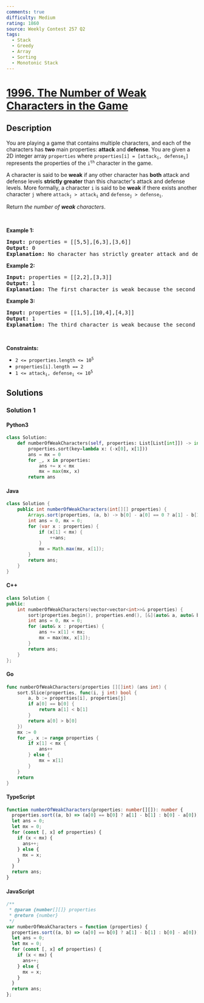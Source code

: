 ```yaml
---
comments: true
difficulty: Medium
rating: 1860
source: Weekly Contest 257 Q2
tags:
  - Stack
  - Greedy
  - Array
  - Sorting
  - Monotonic Stack
---
```


<!-- problem:start -->

# [1996. The Number of Weak Characters in the Game](https://leetcode.com/problems/the-number-of-weak-characters-in-the-game)


## Description

<!-- description:start -->

<p>You are playing a game that contains multiple characters, and each of the characters has <strong>two</strong> main properties: <strong>attack</strong> and <strong>defense</strong>. You are given a 2D integer array <code>properties</code> where <code>properties[i] = [attack<sub>i</sub>, defense<sub>i</sub>]</code> represents the properties of the <code>i<sup>th</sup></code> character in the game.</p>

<p>A character is said to be <strong>weak</strong> if any other character has <strong>both</strong> attack and defense levels <strong>strictly greater</strong> than this character&#39;s attack and defense levels. More formally, a character <code>i</code> is said to be <strong>weak</strong> if there exists another character <code>j</code> where <code>attack<sub>j</sub> &gt; attack<sub>i</sub></code> and <code>defense<sub>j</sub> &gt; defense<sub>i</sub></code>.</p>

<p>Return <em>the number of <strong>weak</strong> characters</em>.</p>

<p>&nbsp;</p>
<p><strong class="example">Example 1:</strong></p>

<pre>
<strong>Input:</strong> properties = [[5,5],[6,3],[3,6]]
<strong>Output:</strong> 0
<strong>Explanation:</strong> No character has strictly greater attack and defense than the other.
</pre>

<p><strong class="example">Example 2:</strong></p>

<pre>
<strong>Input:</strong> properties = [[2,2],[3,3]]
<strong>Output:</strong> 1
<strong>Explanation:</strong> The first character is weak because the second character has a strictly greater attack and defense.
</pre>

<p><strong class="example">Example 3:</strong></p>

<pre>
<strong>Input:</strong> properties = [[1,5],[10,4],[4,3]]
<strong>Output:</strong> 1
<strong>Explanation:</strong> The third character is weak because the second character has a strictly greater attack and defense.
</pre>

<p>&nbsp;</p>
<p><strong>Constraints:</strong></p>

<ul>
	<li><code>2 &lt;= properties.length &lt;= 10<sup>5</sup></code></li>
	<li><code>properties[i].length == 2</code></li>
	<li><code>1 &lt;= attack<sub>i</sub>, defense<sub>i</sub> &lt;= 10<sup>5</sup></code></li>
</ul>

<!-- description:end -->

## Solutions

<!-- solution:start -->

### Solution 1

<!-- tabs:start -->

#### Python3

```python
class Solution:
    def numberOfWeakCharacters(self, properties: List[List[int]]) -> int:
        properties.sort(key=lambda x: (-x[0], x[1]))
        ans = mx = 0
        for _, x in properties:
            ans += x < mx
            mx = max(mx, x)
        return ans
```

#### Java

```java
class Solution {
    public int numberOfWeakCharacters(int[][] properties) {
        Arrays.sort(properties, (a, b) -> b[0] - a[0] == 0 ? a[1] - b[1] : b[0] - a[0]);
        int ans = 0, mx = 0;
        for (var x : properties) {
            if (x[1] < mx) {
                ++ans;
            }
            mx = Math.max(mx, x[1]);
        }
        return ans;
    }
}
```

#### C++

```cpp
class Solution {
public:
    int numberOfWeakCharacters(vector<vector<int>>& properties) {
        sort(properties.begin(), properties.end(), [&](auto& a, auto& b) { return a[0] == b[0] ? a[1] < b[1] : a[0] > b[0]; });
        int ans = 0, mx = 0;
        for (auto& x : properties) {
            ans += x[1] < mx;
            mx = max(mx, x[1]);
        }
        return ans;
    }
};
```

#### Go

```go
func numberOfWeakCharacters(properties [][]int) (ans int) {
	sort.Slice(properties, func(i, j int) bool {
		a, b := properties[i], properties[j]
		if a[0] == b[0] {
			return a[1] < b[1]
		}
		return a[0] > b[0]
	})
	mx := 0
	for _, x := range properties {
		if x[1] < mx {
			ans++
		} else {
			mx = x[1]
		}
	}
	return
}
```

#### TypeScript

```ts
function numberOfWeakCharacters(properties: number[][]): number {
  properties.sort((a, b) => (a[0] == b[0] ? a[1] - b[1] : b[0] - a[0]));
  let ans = 0;
  let mx = 0;
  for (const [, x] of properties) {
    if (x < mx) {
      ans++;
    } else {
      mx = x;
    }
  }
  return ans;
}
```

#### JavaScript

```js
/**
 * @param {number[][]} properties
 * @return {number}
 */
var numberOfWeakCharacters = function (properties) {
  properties.sort((a, b) => (a[0] == b[0] ? a[1] - b[1] : b[0] - a[0]));
  let ans = 0;
  let mx = 0;
  for (const [, x] of properties) {
    if (x < mx) {
      ans++;
    } else {
      mx = x;
    }
  }
  return ans;
};
```

<!-- tabs:end -->

<!-- solution:end -->

<!-- problem:end -->
